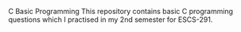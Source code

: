 C Basic Programming
This repository contains basic C programming questions which I practised in my 2nd semester for ESCS-291.
